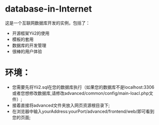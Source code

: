 # database-in-Internet
这是一个互联网数据库开发的实例，包括了：
* 开源框架Yii2的使用
* 模板的套用
* 数据库的开发管理
* 很棒的用户体验

# 环境：
* 您需要先将Yii2.sql在您的数据库执行（如果您的数据库不是localhost:3306或者您想修改数据库,请修改advanced/common/config/main-loacl.php文件）;
* 接着直接将advanced文件夹放入网页资源根目录下;
* 在浏览器中输入yourAddress:yourPort/advanced/frontend/web/即可看到您的页面;
